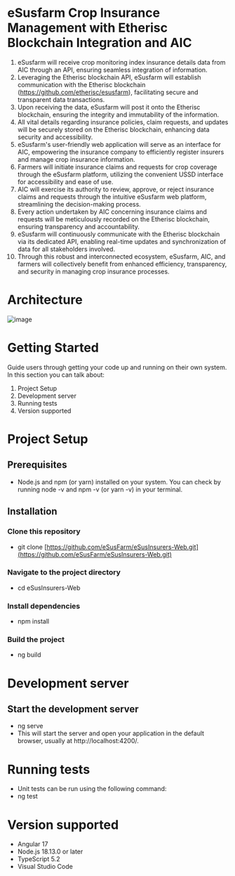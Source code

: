# eSusfarm Crop Insurance Management with Etherisc Blockchain Integration and AIC

1. eSusfarm will receive crop monitoring index insurance details data from AIC through an API, ensuring seamless integration of information.
2. Leveraging the Etherisc blockchain API, eSusfarm will establish communication with the Etherisc blockchain (https://github.com/etherisc/esusfarm), facilitating secure and transparent data transactions.
3. Upon receiving the data, eSusfarm will post it onto the Etherisc blockchain, ensuring the integrity and immutability of the information.
4. All vital details regarding insurance policies, claim requests, and updates will be securely stored on the Etherisc blockchain, enhancing data security and accessibility.
5. eSusfarm's user-friendly web application will serve as an interface for AIC, empowering the insurance company to efficiently register insurers and manage crop insurance information.
6. Farmers will initiate insurance claims and requests for crop coverage through the eSusfarm platform, utilizing the convenient USSD interface for accessibility and ease of use.
7. AIC will exercise its authority to review, approve, or reject insurance claims and requests through the intuitive eSusfarm web platform, streamlining the decision-making process.
8. Every action undertaken by AIC concerning insurance claims and requests will be meticulously recorded on the Etherisc blockchain, ensuring transparency and accountability.
9. eSusfarm will continuously communicate with the Etherisc blockchain via its dedicated API, enabling real-time updates and synchronization of data for all stakeholders involved.
10. Through this robust and interconnected ecosystem, eSusfarm, AIC, and farmers will collectively benefit from enhanced efficiency, transparency, and security in managing crop insurance processes.
    
# Architecture 

![image](https://github.com/eSusFarm/eSusInsurers-Web/assets/161411994/19958557-3314-471c-8f83-7fba96c346f7)

# Getting Started
Guide users through getting your code up and running on their own system. In this section you can talk about:
1.	Project Setup
2.	Development server
3.	Running tests
4.	Version supported
   
# Project Setup

## Prerequisites
 - Node.js and npm (or yarn) installed on your system. You can check by running node -v and npm -v (or yarn -v) in your terminal.
 
## Installation

### Clone this repository
- git clone [https://github.com/eSusFarm/eSusInsurers-Web.git](https://github.com/eSusFarm/eSusInsurers-Web.git)

### Navigate to the project directory
- cd eSusInsurers-Web

### Install dependencies
- npm install

### Build the project
- ng build

# Development server

## Start the development server
 - ng serve 
 - This will start the server and open your application in the default browser, usually at http://localhost:4200/.
 
# Running tests 
- Unit tests can be run using the following command:
- ng test

# Version supported

- Angular 17
- Node.js 18.13.0 or later
- TypeScript 5.2
- Visual Studio Code


